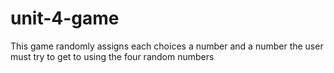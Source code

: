 # unit-4-game
This game randomly assigns each choices a number and a number the user must try to get to using the four random numbers
